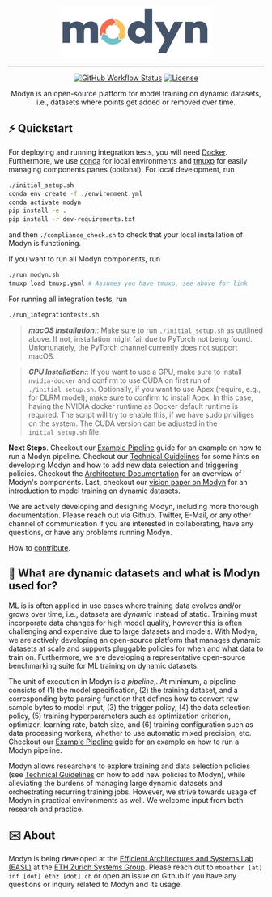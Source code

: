 <div align="center">
<img src="docs/assets/logo.png" height=100 alt="Modyn logo"/>

---

[![GitHub Workflow Status](https://github.com/eth-easl/modyn/actions/workflows/workflow.yaml/badge.svg)](https://github.com/eth-easl/modyn/actions/workflows/workflow.yaml)
[![License](https://img.shields.io/github/license/eth-easl/modyn)](https://img.shields.io/github/license/eth-easl/modyn)

Modyn is an open-source platform for model training on dynamic datasets, i.e., datasets where points get added or removed over time.

</div>


## ⚡️ Quickstart

For deploying and running integration tests, you will need [Docker](https://docs.docker.com/get-docker/).
Furthermore, we use [conda](https://docs.conda.io/en/latest/) for local environments and [tmuxp](https://github.com/tmux-python/tmuxp) for easily managing components panes (optional).
For local development, run
```bash
./initial_setup.sh
conda env create -f ./environment.yml
conda activate modyn
pip install -e .
pip install -r dev-requirements.txt
```
and then `./compliance_check.sh` to check that your local installation of Modyn is functioning.

If you want to run all Modyn components, run
```bash
./run_modyn.sh
tmuxp load tmuxp.yaml # Assumes you have tmuxp, see above for link
```

For running all integration tests, run
```bash
./run_integrationtests.sh
```

> **_macOS Installation:_**: Make sure to run `./initial_setup.sh` as outlined above. If not, installation might fail due to PyTorch not being found. Unfortunately, the PyTorch channel currently does not support macOS.

> **_GPU Installation:_**: If you want to use a GPU, make sure to install `nvidia-docker` and confirm to use CUDA on first run of `./initial_setup.sh`. Optionally, if you want to use Apex (require, e.g., for DLRM model), make sure to confirm to install Apex. In this case, having the NVIDIA docker runtime as Docker default runtime is required. The script will try to enable this, if we have sudo priviliges on the system. The CUDA version can be adjusted in the `initial_setup.sh` file.

**Next Steps**.
Checkout our [Example Pipeline](docs/EXAMPLE.md) guide for an example on how to run a Modyn pipeline.
Checkout our [Technical Guidelines](docs/TECHNICAL.md) for some hints on developing Modyn and how to add new data selection and triggering policies.
Checkout the [Architecture Documentation](docs/ARCHITECTURE.md) for an overview of Modyn's components.
Last, checkout our [vision paper on Modyn](https://anakli.inf.ethz.ch/papers/MLonDynamicData_EuroMLSys23.pdf) for an introduction to model training on dynamic datasets.

We are actively developing and designing Modyn, including more thorough documentation.
Please reach out via Github, Twitter, E-Mail, or any other channel of communication if you are interested in collaborating, have any questions, or have any problems running Modyn.

How to [contribute](docs/CONTRIBUTING.md).

## 🔁 What are dynamic datasets and what is Modyn used for?
ML is is often applied in use cases where training data evolves and/or grows over time, i.e., datasets are _dynamic_ instead of static.
Training must incorporate data changes for high model quality, however this is often challenging and expensive due to large datasets and models.
With Modyn, we are actively developing an open-source platform that manages dynamic datasets at scale and supports pluggable policies for when and what data to train on.
Furthermore, we are developing a representative open-source benchmarking suite for ML training on dynamic datasets.

The unit of execution in Modyn is a _pipeline_,.
At minimum, a pipeline consists of (1) the model specification, (2) the training dataset, and a corresponding byte parsing function that defines how to convert raw sample bytes to model input, (3) the trigger policy, (4) the data selection policy, (5) training hyperparameters such as optimization criterion, optimizer, learning rate, batch size, and (6) training configuration such as data processing workers, whether to use automatic mixed precision, etc.
Checkout our [Example Pipeline](docs/EXAMPLE.md) guide for an example on how to run a Modyn pipeline.

Modyn allows researchers to explore training and data selection policies (see [Technical Guidelines](docs/TECHNICAL.md) on how to add new policies to Modyn), while alleviating the burdens of managing large dynamic datasets and orchestrating recurring training jobs.
However, we strive towards usage of Modyn in practical environments as well.
We welcome input from both research and practice.

## ✉️ About
Modyn is being developed at the [Efficient Architectures and Systems Lab (EASL)](https://anakli.inf.ethz.ch/#Group) at the [ETH Zurich Systems Group](https://systems.ethz.ch/).
Please reach out to `mboether [at] inf [­dot] ethz [dot] ch` or open an issue on Github if you have any questions or inquiry related to Modyn and its usage.
